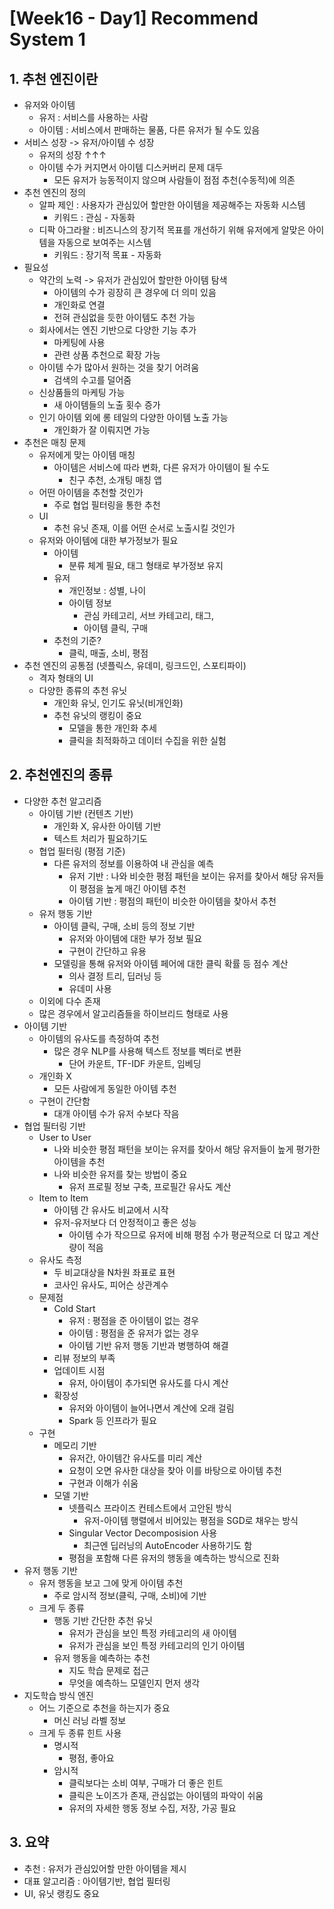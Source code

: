 # [Week16 - Day1] Recommend System 1

## 1. 추천 엔진이란
  - 유저와 아이템
    - 유저 : 서비스를 사용하는 사람
    - 아이템 : 서비스에서 판매하는 물품, 다른 유저가 될 수도 있음
  - 서비스 성장 -> 유저/아이템 수 성장
    - 유저의 성장 ↑↑↑
    - 아이템 수가 커지면서 아이템 디스커버리 문제 대두
      - 모든 유저가 능동적이지 않으며 사람들이 점점 추천(수동적)에 의존
  - 추천 엔진의 정의
    - 알파 제인 : 사용자가 관심있어 할만한 아이템을 제공해주는 자동화 시스템
      - 키워드 : 관심 - 자동화
    - 디팍 아그라왈 : 비즈니스의 장기적 목표를 개선하기 위해 유저에게 알맞은 아이템을 자동으로 보여주는 시스템
      - 키워드 : 장기적 목표 - 자동화
  - 필요성
    - 약간의 노력 -> 유저가 관심있어 할만한 아이템 탐색
      - 아이템의 수가 굉장히 큰 경우에 더 의미 있음
      - 개인화로 연결
      - 전혀 관심없을 듯한 아이템도 추천 가능
    - 회사에서는 엔진 기반으로 다양한 기능 추가
      - 마케팅에 사용
      - 관련 상품 추천으로 확장 가능
    - 아이템 수가 많아서 원하는 것을 찾기 어려움
      - 검색의 수고를 덜어줌
    - 신상품들의 마케팅 가능
      - 새 아이템들의 노출 횟수 증가
    - 인기 아이템 외에 롱 테일의 다양한 아이템 노출 가능
      - 개인화가 잘 이뤄지면 가능
  - 추천은 매칭 문제
    - 유저에게 맞는 아이템 매칭
      - 아이템은 서비스에 따라 변화, 다른 유저가 아이템이 될 수도
        - 친구 추천, 소개팅 매칭 앱
    - 어떤 아이템을 추천할 것인가
      - 주로 협업 필터링을 통한 추천
    - UI
      - 추천 유닛 존재, 이를 어떤 순서로 노출시킬 것인가
    - 유저와 아이템에 대한 부가정보가 필요
      - 아이템
        - 분류 체계 필요, 태그 형태로 부가정보 유지
      - 유저
        - 개인정보 : 성별, 나이
        - 아이템 정보
          - 관심 카테고리, 서브 카테고리, 태그, 
          - 아이템 클릭, 구매 
      - 추천의 기준?
        - 클릭, 매출, 소비, 평점 
  - 추천 엔진의 공통점 (넷플릭스, 유데미, 링크드인, 스포티파이)
    - 격자 형태의 UI
    - 다양한 종류의 추천 유닛
      - 개인화 유닛, 인기도 유닛(비개인화)
      - 추천 유닛의 랭킹이 중요
        - 모델을 통한 개인화 추세
        - 클릭을 최적화하고 데이터 수집을 위한 실험

## 2. 추천엔진의 종류
  - 다양한 추천 알고리즘
    - 아이템 기반 (컨텐츠 기반)
      - 개인화 X, 유사한 아이템 기반
      - 텍스트 처리가 필요하기도
    - 협업 필터링 (평점 기준)
      - 다른 유저의 정보를 이용하여 내 관심을 예측
        - 유저 기반 : 나와 비슷한 평점 패턴을 보이는 유저를 찾아서 해당 유저들이 평점을 높게 매긴 아이템 추천
        - 아이템 기반 : 평점의 패턴이 비슷한 아이템을 찾아서 추천
    - 유저 행동 기반
      - 아이템 클릭, 구매, 소비 등의 정보 기반
        - 유저와 아이템에 대한 부가 정보 필요
        - 구현이 간단하고 유용
      - 모델링을 통해 유저와 아이템 페어에 대한 클릭 확률 등 점수 계산
        - 의사 결정 트리, 딥러닝 등
        - 유데미 사용
    - 이외에 다수 존재
    - 많은 경우에서 알고리즘들을 하이브리드 형태로 사용
  - 아이템 기반
    - 아이템의 유사도를 측정하여 추천
      - 많은 경우 NLP를 사용해 텍스트 정보를 벡터로 변환
        - 단어 카운트, TF-IDF 카운트, 임베딩
    - 개인화 X
      - 모든 사람에게 동일한 아이템 추천
    - 구현이 간단함
      - 대개 아이템 수가 유저 수보다 작음
  - 협업 필터링 기반
    - User to User
      - 나와 비슷한 평점 패턴을 보이는 유저를 찾아서 해당 유저들이 높게 평가한 아이템을 추천
      - 나와 비슷한 유저를 찾는 방법이 중요
        - 유저 프로필 정보 구축, 프로필간 유사도 계산
    - Item to Item
      - 아이템 간 유사도 비교에서 시작
      - 유저-유저보다 더 안정적이고 좋은 성능
        - 아이템 수가 작으므로 유저에 비해 평점 수가 평균적으로 더 많고 계산량이 적음
    - 유사도 측정
      - 두 비교대상을 N차원 좌표로 표현
      - 코사인 유사도, 피어슨 상관계수
    - 문제점
      - Cold Start
        - 유저 : 평점을 준 아이템이 없는 경우
        - 아이템 : 평점을 준 유저가 없는 경우
        - 아이템 기반 유저 행동 기반과 병행하여 해결
      - 리뷰 정보의 부족
      - 업데이트 시점
        - 유저, 아이템이 추가되면 유사도를 다시 계산
      - 확장성
        - 유저와 아이템이 늘어나면서 계산에 오래 걸림
        - Spark 등 인프라가 필요
    - 구현
      - 메모리 기반
        - 유저간, 아이템간 유사도를 미리 계산
        - 요청이 오면 유사한 대상을 찾아 이를 바탕으로 아이템 추천
        - 구현과 이해가 쉬움
      - 모델 기반
        - 넷플릭스 프라이즈 컨테스트에서 고안된 방식
          - 유저-아이템 행렬에서 비어있는 평점을 SGD로 채우는 방식
        - Singular Vector Decomposision 사용
          - 최근엔 딥러닝의 AutoEncoder 사용하기도 함
        - 평점을 포함해 다른 유저의 행동을 예측하는 방식으로 진화
  - 유저 행동 기반
    - 유저 행동을 보고 그에 맞게 아이템 추천
      - 주로 암시적 정보(클릭, 구매, 소비)에 기반
    - 크게 두 종류
      - 행동 기반 간단한 추천 유닛
        - 유저가 관심을 보인 특정 카테고리의 새 아이템
        - 유저가 관심을 보인 특정 카테고리의 인기 아이템
      - 유저 행동을 예측하는 추천
        - 지도 학습 문제로 접근
        - 무엇을 예측하느 모델인지 먼저 생각
  - 지도학습 방식 엔진
    - 어느 기준으로 추천을 하는지가 중요
      - 머신 러닝 라벨 정보
    - 크게 두 종류 힌트 사용
      - 명시적
        - 평점, 좋아요
      - 암시적
        - 클릭보다는 소비 여부, 구매가 더 좋은 힌트
        - 클릭은 노이즈가 존재, 관심없는 아이템의 파악이 쉬움
        - 유저의 자세한 행동 정보 수집, 저장, 가공 필요

## 3. 요약
  - 추천 : 유저가 관심있어할 만한 아이템을 제시
  - 대표 알고리즘 : 아이템기반, 협업 필터링
  - UI, 유닛 랭킹도 중요